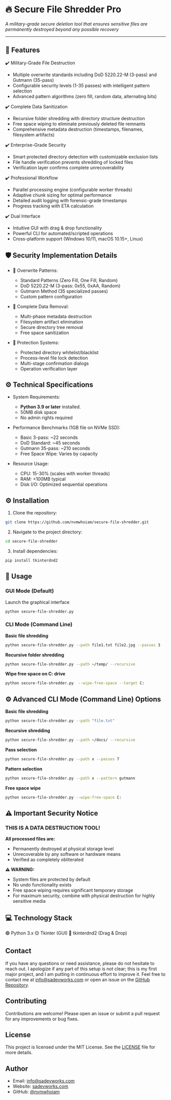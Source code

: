 # 🔥 Secure File Shredder Pro

_A military-grade secure deletion tool that ensures sensitive files are permanently destroyed beyond any possible recovery_

---

## 📌 Features

✔️ Military-Grade File Destruction

- Multiple overwrite standards including DoD 5220.22-M (3-pass) and Gutmann (35-pass)
- Configurable security levels (1-35 passes) with intelligent pattern selection
- Advanced pattern algorithms (zero fill, random data, alternating bits)

✔️ Complete Data Sanitization

- Recursive folder shredding with directory structure destruction
- Free space wiping to eliminate previously deleted file remnants
- Comprehensive metadata destruction (timestamps, filenames, filesystem artifacts)

✔️ Enterprise-Grade Security

- Smart protected directory detection with customizable exclusion lists
- File handle verification prevents shredding of locked files
- Verification layer confirms complete unrecoverability

✔️ Professional Workflow

- Parallel processing engine (configurable worker threads)
- Adaptive chunk sizing for optimal performance
- Detailed audit logging with forensic-grade timestamps
- Progress tracking with ETA calculation

✔️ Dual Interface

- Intuitive GUI with drag & drop functionality
- Powerful CLI for automated/scripted operations
- Cross-platform support (Windows 10/11, macOS 10.15+, Linux)

## 🛡️ Security Implementation Details

- 🔐 Overwrite Patterns:

  - Standard Patterns (Zero Fill, One Fill, Random)
  - DoD 5220.22-M (3-pass: 0x55, 0xAA, Random)
  - Gutmann Method (35 specialized passes)
  - Custom pattern configuration

- 🔐 Complete Data Removal:

  - Multi-phase metadata destruction
  - Filesystem artifact elimination
  - Secure directory tree removal
  - Free space sanitization

- 🔐 Protection Systems:
  - Protected directory whitelist/blacklist
  - Process-level file lock detection
  - Multi-stage confirmation dialogs
  - Operation verification layer

## ⚙️ Technical Specifications

- System Requirements:

  - **Python 3.9 or later** installed.
  - 50MB disk space
  - No admin rights required

- Performance Benchmarks (1GB file on NVMe SSD):

  - Basic 3-pass: ~22 seconds
  - DoD Standard: ~45 seconds
  - Gutmann 35-pass: ~210 seconds
  - Free Space Wipe: Varies by capacity

- Resource Usage:
  - CPU: 15-30% (scales with worker threads)
  - RAM: <100MB typical
  - Disk I/O: Optimized sequential operations

## ⚙️ Installation

1.  Clone the repository:

```bash
git clone https://github.com/nvmwhoiam/secure-file-shredder.git
```

2.  Navigate to the project directory:

```bash
cd secure-file-shredder
```

3.  Install dependencies:

```bash
pip install tkinterdnd2
```

## 🚀 Usage

### GUI Mode (Default)

Launch the graphical interface

```bash
python secure-file-shredder.py
```

### CLI Mode (Command Line)

**Basic file shredding**

```bash
python secure-file-shredder.py --path file1.txt file2.jpg --passes 3
```

**Recursive folder shredding**

```bash
python secure-file-shredder.py --path ~/temp/ --recursive
```

**Wipe free space on C: drive**

```bash
python secure-file-shredder.py  --wipe-free-space --target C:
```

## ⚙️ Advanced CLI Mode (Command Line) Options

**Basic file shredding**

```bash
python secure-file-shredder.py --path "file.txt"
```

**Recursive shredding**

```bash
python secure-file-shredder.py --path ~/docs/ --recursive
```

**Pass selection**

```bash
python secure-file-shredder.py --path x --passes 7
```

**Pattern selection**

```bash
python secure-file-shredder.py --path x --pattern gutmann
```

**Free space wipe**

```bash
python secure-file-shredder.py --wipe-free-space C:
```

## ⚠️ Important Security Notice

### THIS IS A DATA DESTRUCTION TOOL!

**All processed files are:**

- Permanently destroyed at physical storage level
- Unrecoverable by any software or hardware means
- Verified as completely obliterated

**⚠ WARNING:**

- System files are protected by default
- No undo functionality exists
- Free space wiping requires significant temporary storage
- For maximum security, combine with physical destruction
  for highly sensitive media

## 💻 Technology Stack

🟢 Python 3.x
🟡 Tkinter (GUI)
🔵 tkinterdnd2 (Drag & Drop)

## Contact

If you have any questions or need assistance, please do not hesitate to reach out. I apologize if any part of this setup is not clear; this is my first major project, and I am putting in continuous effort to improve it. Feel free to contact me at [info@sadevworks.com](mailto:info@sadevworks.com) or open an issue on the [GitHub Repository](https://github.com/nvmwhoiam/secure-file-shredder).

## Contributing

Contributions are welcome! Please open an issue or submit a pull request for any improvements or bug fixes.

## License

This project is licensed under the MIT License. See the [LICENSE](LICENSE) file for more details.

## Author

- Email: [info@sadevworks.com](mailto:info@sadevworks.com)
- Website: [sadevworks.com](https://sadevworks.com)
- GitHub: [@nvmwhoiam](https://github.com/nvmwhoiam/)
